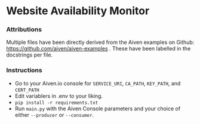 # Website Availability Monitor

### Attributions

Multiple files have been directly derived from the Aiven examples on Github: https://github.com/aiven/aiven-examples . These have been labelled in the docstrings per file.

### Instructions
- Go to your Aiven.io console for `SERVICE_URI`, `CA_PATH`, `KEY_PATH`, and `CERT_PATH`
- Edit variablers in .env to your liking.
- `pip install -r requirements.txt`
- Run `main.py` with the Aiven Console parameters and your choice of either `--producer` or `--consumer`. 
